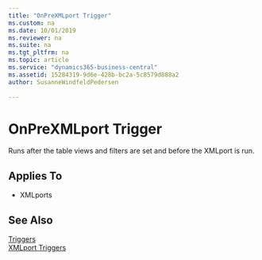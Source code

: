 ```yaml
---
title: "OnPreXMLport Trigger"
ms.custom: na
ms.date: 10/01/2019
ms.reviewer: na
ms.suite: na
ms.tgt_pltfrm: na
ms.topic: article
ms.service: "dynamics365-business-central"
ms.assetid: 15284319-9d6e-428b-bc2a-5c8579d888a2
author: SusanneWindfeldPedersen
 
---
```



# OnPreXMLport Trigger
Runs after the table views and filters are set and before the XMLport is run.  
  
## Applies To  
- XMLports  
  
## See Also  
 [Triggers](devenv-triggers.md)  
 [XMLport Triggers](devenv-xmlport-triggers.md)  